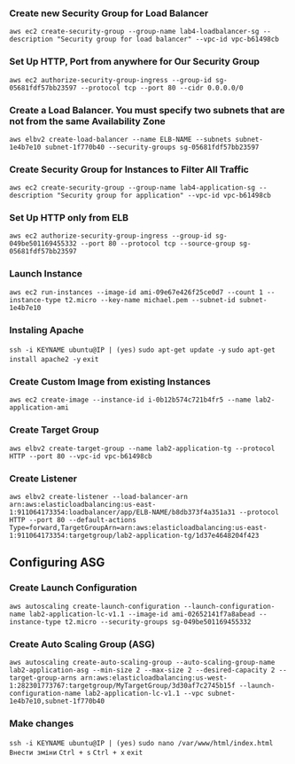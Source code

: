 ### Create new Security Group for Load Balancer
```aws ec2 create-security-group --group-name lab4-loadbalancer-sg --description "Security group for load balancer" --vpc-id vpc-b61498cb```

### Set Up HTTP, Port from anywhere for Our Security Group
```aws ec2 authorize-security-group-ingress --group-id sg-05681fdf57bb23597 --protocol tcp --port 80 --cidr 0.0.0.0/0```

### Create a Load Balancer. You must specify two subnets that are not from the same Availability Zone
```aws elbv2 create-load-balancer --name ELB-NAME --subnets subnet-1e4b7e10 subnet-1f770b40 --security-groups sg-05681fdf57bb23597```

### Create Security Group for Instances to Filter All Traffic
```aws ec2 create-security-group --group-name lab4-application-sg --description "Security group for application" --vpc-id vpc-b61498cb```

### Set Up HTTP only from ELB
```aws ec2 authorize-security-group-ingress --group-id sg-049be501169455332 --port 80 --protocol tcp --source-group sg-05681fdf57bb23597```

### Launch Instance
```aws ec2 run-instances --image-id ami-09e67e426f25ce0d7 --count 1 --instance-type t2.micro --key-name michael.pem --subnet-id subnet-1e4b7e10```

### Instaling Apache

``` ssh -i KEYNAME ubuntu@IP | (yes) ```
``` sudo apt-get update -y ```
``` sudo apt-get install apache2 -y ```
``` exit ```

### Create Custom Image from existing Instances
```aws ec2 create-image --instance-id i-0b12b574c721b4fr5 --name lab2-application-ami```

### Create Target Group
```aws elbv2 create-target-group --name lab2-application-tg --protocol HTTP --port 80 --vpc-id vpc-b61498cb```

### Create Listener
```aws elbv2 create-listener --load-balancer-arn arn:aws:elasticloadbalancing:us-east-1:911064173354:loadbalancer/app/ELB-NAME/b8db373f4a351a31 --protocol HTTP --port 80 --default-actions Type=forward,TargetGroupArn=arn:aws:elasticloadbalancing:us-east-1:911064173354:targetgroup/lab2-application-tg/1d37e4648204f423```

## Configuring ASG

### Create Launch Configuration
```aws autoscaling create-launch-configuration --launch-configuration-name lab2-application-lc-v1.1 --image-id ami-02652141f7a8abead --instance-type t2.micro --security-groups sg-049be501169455332```

### Create Auto Scaling Group (ASG)
```aws autoscaling create-auto-scaling-group --auto-scaling-group-name lab2-application-asg --min-size 2 --max-size 2 --desired-capacity 2 --target-group-arns arn:aws:elasticloadbalancing:us-west-1:282301773767:targetgroup/MyTargetGroup/3d30af7c2745b15f --launch-configuration-name lab2-application-lc-v1.1 --vpc subnet-1e4b7e10,subnet-1f770b40```

### Make changes
``` ssh -i KEYNAME ubuntu@IP | (yes) ```
``` sudo nano /var/www/html/index.html ```
``` Внести зміни ```
``` Ctrl + s ```
``` Ctrl + x ```
``` exit ```
